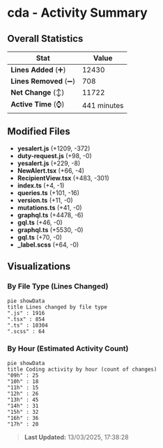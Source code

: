 # cda - Activity Summary 

## Overall Statistics

| Stat                   | Value                                                             |
| ---------------------- | ----------------------------------------------------------------- |
| **Lines Added** (➕)   | 12430                                          |
| **Lines Removed** (➖) | 708                                        |
| **Net Change** (↕)    | 11722                |
| **Active Time** (⌚)   | 441 minutes |


## Modified Files
- **yesalert.js** (+1209, -372)
- **duty-request.js** (+98, -0)
- **yesalert.js** (+229, -8)
- **NewAlert.tsx** (+66, -4)
- **RecipientView.tsx** (+483, -301)
- **index.ts** (+4, -1)
- **queries.ts** (+101, -16)
- **version.ts** (+11, -0)
- **mutations.ts** (+41, -0)
- **graphql.ts** (+4478, -6)
- **gql.ts** (+46, -0)
- **graphql.ts** (+5530, -0)
- **gql.ts** (+70, -0)
- **_label.scss** (+64, -0)

## Visualizations

### By File Type (Lines Changed)

```mermaid
pie showData
title Lines changed by file type
".js" : 1916
".tsx" : 854
".ts" : 10304
".scss" : 64
```

### By Hour (Estimated Activity Count)

```mermaid
pie showData
title Coding activity by hour (count of changes)
"09h" : 25
"10h" : 18
"11h" : 15
"12h" : 26
"13h" : 45
"14h" : 31
"15h" : 32
"16h" : 36
"17h" : 20
```


> **Last Updated:** 13/03/2025, 17:38:28